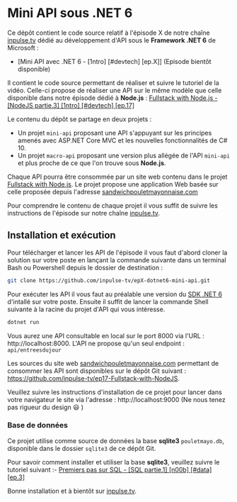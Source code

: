 # Mini API sous .NET 6

Ce dépôt contient le code source relatif à l'épisode X de notre chaîne [inpulse.tv](https://www.inpulse.tv) dédié au développement d'API sous le **Framework .NET 6** de Microsoft :
- [Mini API avec .NET 6 - [1ntro] [#devtech] [ep.X]] (Episode bientôt disponible)

Il contient le code source permettant de réaliser et suivre le tutoriel de la vidéo. Celle-ci propose de réaliser une API sur le même modèle que celle disponible dans notre épisode dédié à **Node.js** : [Fullstack with Node.js  - [NodeJS partie.3]  [1ntro]  [#devtech]  [ep.17]](https://www.youtube.com/watch?v=BJNoyVIdsdw)

Le contenu du dépôt se partage en deux projets :
- Un projet ``mini-api`` proposant une API s'appuyant sur les principes amenés avec ASP.NET Core MVC et les nouvelles fonctionnalités de C# 10.
- Un projet ``macro-api`` proposant une version plus allégée de l'API ``mini-api`` et plus proche de ce que l'on trouve sous **Node.js**.

Chaque API pourra être consommée par un site web contenu dans le projet [Fullstack with Node.js](https://github.com/inpulse-tv/ep17-Fullstack-with-NodeJS). Le projet propose une application Web basée sur celle proposée depuis l'adresse [sandwichpouletmayonnaise.com](https://sandwichpouletmayonnaise.com/)

Pour comprendre le contenu de chaque projet il vous suffit de suivre les instructions de l'épisode sur notre chaîne [inpulse.tv](https://www.inpulse.tv).

## Installation et exécution
Pour télécharger et lancer les API de l'épisode il vous faut d'abord cloner la solution sur votre poste en lançant la commande suivante dans un terminal Bash ou Powershell depuis le dossier de destination :
```bash
git clone https://github.com/inpulse-tv/epX-dotnet6-mini-api.git
```
Pour exécuter les API il vous faut au préalable une version du [SDK .NET 6](https://dotnet.microsoft.com/en-us/download/dotnet/6.0) d'intallé sur votre poste. Ensuite il suffit de lancer la commande Shell suivante à la racine du projet d'API qui vous intéresse.
```bash
dotnet run
```
Vous aurez une API consultable en local sur le port 8000 via l'URL : http://localhost:8000.
L'API ne propose qu'un seul endpoint : ``api/entreesdujour``

Les sources du site web [sandwichpouletmayonnaise.com](https://sandwichpouletmayonnaise.com/) permettant de consommer les API sont disponibles sur le dépôt Git suivant : https://github.com/inpulse-tv/ep17-Fullstack-with-NodeJS.

Veuillez suivre les instructions d'installation de ce projet pour lancer dans votre navigateur le site via l'adresse : http://localhost:9000 (Ne nous tenez pas rigueur du design 😃 )

### Base de données
Ce projet utilise comme source de données la base **sqlite3** ``pouletmayo.db``, disponible dans le dossier ``sqlite3`` de ce dépôt Git.

Pour savoir comment installer et utiliser la base **sqlite3**, veuillez suivre le tutoriel suivant :- [Premiers pas sur SQL - [SQL partie.1] [n00b] [#data] [ep.3]](https://www.youtube.com/watch?v=_ALsx-CMyy8)

Bonne installation et à bientôt sur [inpulse.tv](https://www.inpulse.tv).

